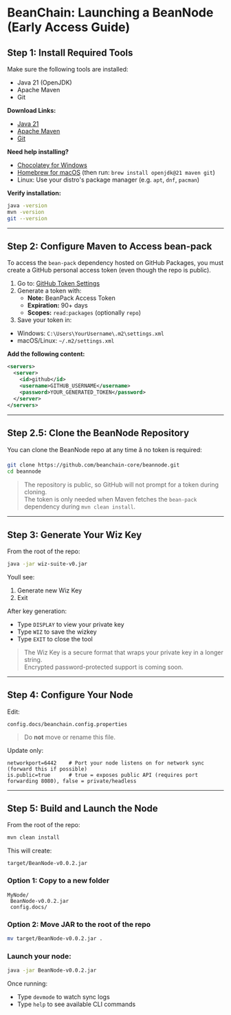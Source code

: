 # BeanChain: Launching a BeanNode (Early Access Guide)

## Step 1: Install Required Tools

Make sure the following tools are installed:

- Java 21 (OpenJDK)
- Apache Maven
- Git

**Download Links:**

- [Java 21](https://jdk.java.net/21/)
- [Apache Maven](https://maven.apache.org/install.html)
- [Git](https://git-scm.com/downloads)

**Need help installing?**

- [Chocolatey for Windows](https://chocolatey.org/install)
- [Homebrew for macOS](https://brew.sh) (then run: `brew install openjdk@21 maven git`)
- Linux: Use your distro's package manager (e.g. `apt`, `dnf`, `pacman`)

**Verify installation:**

```bash
java -version
mvn -version
git --version
```

---

## Step 2: Configure Maven to Access bean-pack

To access the `bean-pack` dependency hosted on GitHub Packages, you must create a GitHub personal access token (even though the repo is public).

1. Go to: [GitHub Token Settings](https://github.com/settings/tokens)
2. Generate a token with:
   - **Note:** BeanPack Access Token
   - **Expiration:** 90+ days
   - **Scopes:** `read:packages` (optionally `repo`)
3. Save your token in:

- Windows: `C:\Users\YourUsername\.m2\settings.xml`
- macOS/Linux: `~/.m2/settings.xml`

**Add the following content:**

```xml
<servers>
  <server>
    <id>github</id>
    <username>GITHUB_USERNAME</username>
    <password>YOUR_GENERATED_TOKEN</password>
  </server>
</servers>
```

---

## Step 2.5: Clone the BeanNode Repository

You can clone the BeanNode repo at any time â no token is required:

```bash
git clone https://github.com/beanchain-core/beannode.git
cd beannode
```

> The repository is public, so GitHub will not prompt for a token during cloning.  
> The token is only needed when Maven fetches the `bean-pack` dependency during `mvn clean install`.

---

## Step 3: Generate Your Wiz Key

From the root of the repo:

```bash
java -jar wiz-suite-v0.jar
```

Youll see:
1. Generate new Wiz Key
2. Exit

After key generation:

- Type `DISPLAY` to view your private key
- Type `WIZ` to save the wizkey
- Type `EXIT` to close the tool

> The Wiz Key is a secure format that wraps your private key in a longer string.  
> Encrypted password-protected support is coming soon.

---

## Step 4: Configure Your Node

Edit:

```
config.docs/beanchain.config.properties
```

> Do **not** move or rename this file.

Update only:

```properties
networkport=6442    # Port your node listens on for network sync (forward this if possible)
is.public=true      # true = exposes public API (requires port forwarding 8080), false = private/headless
```

---

## Step 5: Build and Launch the Node

From the root of the repo:

```bash
mvn clean install
```

This will create:

```
target/BeanNode-v0.0.2.jar
```

### Option 1: Copy to a new folder

```
MyNode/
 BeanNode-v0.0.2.jar
 config.docs/
```

### Option 2: Move JAR to the root of the repo

```bash
mv target/BeanNode-v0.0.2.jar .
```

### Launch your node:

```bash
java -jar BeanNode-v0.0.2.jar
```

Once running:

- Type `devmode` to watch sync logs
- Type `help` to see available CLI commands
